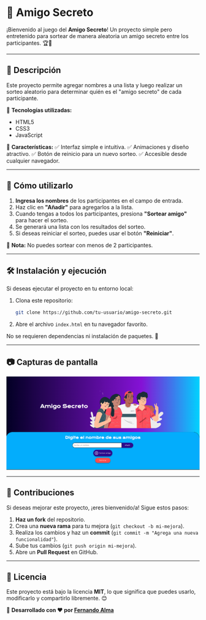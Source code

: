 # 🎉 Amigo Secreto

¡Bienvenido al juego del **Amigo Secreto**! Un proyecto simple pero entretenido para sortear de manera aleatoria un amigo secreto entre los participantes. 🏆🎁

---

## 📌 Descripción
Este proyecto permite agregar nombres a una lista y luego realizar un sorteo aleatorio para determinar quién es el "amigo secreto" de cada participante. 

🔹 **Tecnologías utilizadas:**
- HTML5
- CSS3
- JavaScript

🔹 **Características:**
✅ Interfaz simple e intuitiva.
✅ Animaciones y diseño atractivo.
✅ Botón de reinicio para un nuevo sorteo.
✅ Accesible desde cualquier navegador.

---

## 🚀 Cómo utilizarlo
1. **Ingresa los nombres** de los participantes en el campo de entrada.
2. Haz clic en **"Añadir"** para agregarlos a la lista.
3. Cuando tengas a todos los participantes, presiona **"Sortear amigo"** para hacer el sorteo.
4. Se generará una lista con los resultados del sorteo.
5. Si deseas reiniciar el sorteo, puedes usar el botón **"Reiniciar"**.

📌 **Nota:** No puedes sortear con menos de 2 participantes.

---

## 🛠️ Instalación y ejecución
Si deseas ejecutar el proyecto en tu entorno local:

1. Clona este repositorio:
   ```sh
   git clone https://github.com/tu-usuario/amigo-secreto.git
   ```
2. Abre el archivo `index.html` en tu navegador favorito.

No se requieren dependencias ni instalación de paquetes. 🚀

---

## 📷 Capturas de pantalla

![Captura de pantalla del juego del AMIGO SECRETO](./assets/Captura%20de%20Challenge%20Amigo%20Secreto.png)


---

## 🤝 Contribuciones
Si deseas mejorar este proyecto, ¡eres bienvenido/a! Sigue estos pasos:

1. **Haz un fork** del repositorio.
2. Crea una **nueva rama** para tu mejora (`git checkout -b mi-mejora`).
3. Realiza los cambios y haz un **commit** (`git commit -m "Agrega una nueva funcionalidad"`).
4. Sube tus cambios (`git push origin mi-mejora`).
5. Abre un **Pull Request** en GitHub.

---

## 📄 Licencia
Este proyecto está bajo la licencia **MIT**, lo que significa que puedes usarlo, modificarlo y compartirlo libremente. 😊

📌 **Desarrollado con ❤️ por [Fernando Alma](https://github.com/fernando-alma)**
